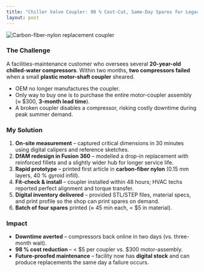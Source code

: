 ```yaml
---
title: "Chiller Valve Coupler: 98 % Cost-Cut, Same-Day Spares for Legacy HVAC"
layout: post
---
```


![Carbon-fiber-nylon replacement coupler](/assets/img/hvac-coupler.jpg)

### The Challenge  
A facilities-maintenance customer who oversees several **20-year-old chilled-water compressors**. Within two months, **two compressors failed** when a small **plastic motor-shaft coupler** sheared.  
* OEM no longer manufactures the coupler.  
* Only way to buy one is to purchase the entire motor-coupler assembly (≈ \$300, **3-month lead time**).  
* A broken coupler disables a compressor, risking costly downtime during peak summer demand.

### My Solution  
1. **On-site measurement** – captured critical dimensions in 30 minutes using digital calipers and reference sketches.  
2. **DfAM redesign in Fusion 360** – modelled a drop-in replacement with reinforced fillets and a slightly wider hub for longer service life.  
3. **Rapid prototype** – printed first article in **carbon-fiber nylon** (0.15 mm layers, 40 % gyroid infill).  
4. **Fit-check & install** – coupler installed within 48 hours; HVAC techs reported perfect alignment and torque transfer.  
5. **Digital inventory delivered** – provided STL/STEP files, material specs, and print profile so the shop can print spares on demand.  
6. **Batch of four spares** printed (≈ 45 min each, < \$5 in material).

### Impact  
* **Downtime averted** – compressors back online in two days (vs. three-month wait).  
* **98 % cost reduction** – \< \$5 per coupler vs. \$300 motor-assembly.  
* **Future-proofed maintenance** – facility now has **digital stock** and can produce replacements the same day a failure occurs.
